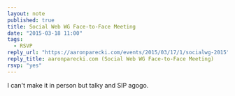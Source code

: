 ```yaml
---
layout: note
published: true
title: Social Web WG Face-to-Face Meeting
date: "2015-03-18 11:00"
tags:
  - RSVP
reply_url: "https://aaronparecki.com/events/2015/03/17/1/socialwg-2015"
reply_title: aaronparecki.com (Social Web WG Face-to-Face Meeting)
rsvp: "yes"
---
```


I can't make it in person but talky and SIP agogo.
